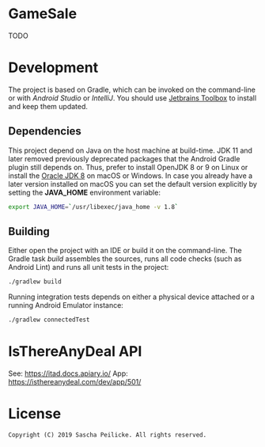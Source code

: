 # GameSale
TODO

# Development
The project is based on Gradle, which can be invoked on the command-line or
with *Android Studio* or *IntelliJ*. You should use [Jetbrains Toolbox][1]
to install and keep them updated.

## Dependencies
This project depend on Java on the host machine at build-time. JDK 11 and later
removed previously deprecated packages that the Android Gradle plugin still
depends on. Thus, prefer to install OpenJDK 8 or 9 on Linux or install the
[Oracle JDK 8][2] on macOS or Windows. In case you already have a later version
installed on macOS you can set the default version explicitly by setting the
**JAVA_HOME** environment variable:

```bash
export JAVA_HOME=`/usr/libexec/java_home -v 1.8`
```

## Building
Either open the project with an IDE or build it on the command-line. The Gradle
task *build* assembles the sources, runs all code checks (such as Android Lint)
and runs all unit tests in the project:

```bash
./gradlew build
```

Running integration tests depends on either a physical device attached or a
running Android Emulator instance:

```bash
./gradlew connectedTest
```

# IsThereAnyDeal API
See: https://itad.docs.apiary.io/
App: https://isthereanydeal.com/dev/app/501/


# License

    Copyright (C) 2019 Sascha Peilicke. All rights reserved.


[1]: https://www.jetbrains.com/toolbox/
[2]: https://www.oracle.com/technetwork/java/javase/downloads/index.html#JDK8
